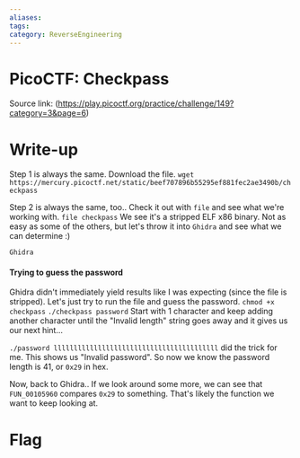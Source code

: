 ```yaml
---
aliases: 
tags: 
category: ReverseEngineering
---
```


# PicoCTF: Checkpass
Source link: (https://play.picoctf.org/practice/challenge/149?category=3&page=6)
# Write-up
Step 1 is always the same. Download the file.
`wget https://mercury.picoctf.net/static/beef707896b55295ef881fec2ae3490b/checkpass`

Step 2 is always the same, too.. Check it out with `file` and see what we're working with.
`file checkpass`
We see it's a stripped ELF x86 binary. Not as easy as some of the others, but let's throw it into `Ghidra` and see what we can determine :)

`Ghidra`


#### Trying to guess the password
Ghidra didn't immediately yield results like I was expecting (since the file is stripped).
Let's just try to run the file and guess the password.
`chmod +x checkpass`
`./checkpass password`
Start with 1 character and keep adding another character until the "Invalid  length" string goes away and it gives us our next hint...

`./password lllllllllllllllllllllllllllllllllllllllll` did the trick for me.
This shows us "Invalid password". So now we know the password length is 41, or `0x29` in hex.

Now, back to Ghidra.. If we look around some more, we can see that `FUN_00105960` compares `0x29` to something. That's likely the function we want to keep looking at.

# Flag